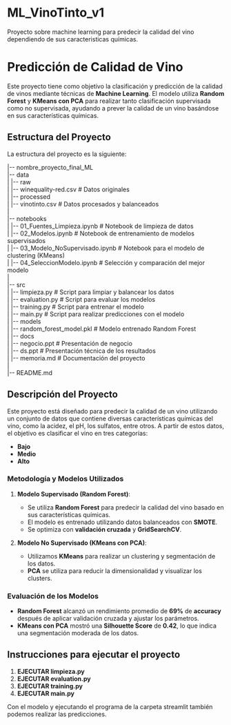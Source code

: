 # ML_VinoTinto_v1
Proyecto sobre machine learning para predecir la calidad del vino dependiendo de sus caracteristicas químicas.

# Predicción de Calidad de Vino

Este proyecto tiene como objetivo la clasificación y predicción de la calidad de vinos mediante técnicas de **Machine Learning**. El modelo utiliza **Random Forest** y **KMeans con PCA** para realizar tanto clasificación supervisada como no supervisada, ayudando a prever la calidad de un vino basándose en sus características químicas.

## **Estructura del Proyecto**

La estructura del proyecto es la siguiente:

|-- nombre_proyecto_final_ML  
|-- data  
| |-- raw  
| |-- winequality-red.csv # Datos originales  
| |-- processed  
| |-- vinotinto.csv # Datos procesados y balanceados  
|  
|-- notebooks  
| |-- 01_Fuentes_Limpieza.ipynb # Notebook de limpieza de datos  
| |-- 02_Modelos.ipynb # Notebook de entrenamiento de modelos supervisados  
| |-- 03_Modelo_NoSupervisado.ipynb # Notebook para el modelo de clustering (KMeans)  
| |-- 04_SeleccionModelo.ipynb # Selección y comparación del mejor modelo  
|   
|-- src  
| |-- limpieza.py # Script para limpiar y balancear los datos  
| |-- evaluation.py # Script para evaluar los modelos  
| |-- training.py # Script para entrenar el modelo  
| |-- main.py # Script para realizar predicciones con el modelo  
|
|-- models  
| |-- random_forest_model.pkl # Modelo entrenado Random Forest  
|
|-- docs  
| |-- negocio.ppt # Presentación de negocio  
| |-- ds.ppt # Presentación técnica de los resultados  
| |-- memoria.md # Documentación del proyecto  
|  
|-- README.md  


## **Descripción del Proyecto**  

Este proyecto está diseñado para predecir la calidad de un vino utilizando un conjunto de datos que contiene diversas características químicas del vino, como la acidez, el pH, los sulfatos, entre otros. A partir de estos datos, el objetivo es clasificar el vino en tres categorías:

- **Bajo**  
- **Medio**  
- **Alto**  

### **Metodología y Modelos Utilizados**  

1. **Modelo Supervisado (Random Forest)**:  
   - Se utiliza **Random Forest** para predecir la calidad del vino basado en sus características químicas.
   - El modelo es entrenado utilizando datos balanceados con **SMOTE**.
   - Se optimiza con **validación cruzada** y **GridSearchCV**.

2. **Modelo No Supervisado (KMeans con PCA)**:
   - Utilizamos **KMeans** para realizar un clustering y segmentación de los datos.
   - **PCA** se utiliza para reducir la dimensionalidad y visualizar los clusters.

### **Evaluación de los Modelos**
- **Random Forest** alcanzó un rendimiento promedio de **69%** de **accuracy** después de aplicar validación cruzada y ajustar los parámetros.
- **KMeans con PCA** mostró una **Silhouette Score** de **0.42**, lo que indica una segmentación moderada de los datos.

## **Instrucciones para ejecutar el proyecto**

1. **EJECUTAR limpieza.py**
2. **EJECUTAR evaluation.py**
3. **EJECUTAR training.py**
4. **EJECUTAR main.py**


Con el modelo y ejecutando el programa de la carpeta streamlit también podemos realizar las predicciones.
